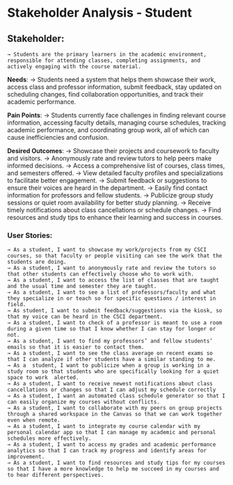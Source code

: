 # Stakeholder Analysis - Student 
## **Stakeholder**: 
    → Students are the primary learners in the academic environment, responsible for attending classes, completing assignments, and actively engaging with the course material.
 
**Needs**: 
    →  Students need a system that helps them showcase their work, access class and professor information, submit feedback, stay updated on scheduling changes, find collaboration opportunities, and track their academic performance.

**Pain Points**: 
    → Students currently face challenges in finding relevant course information, accessing faculty details, managing course schedules, tracking academic performance, and coordinating group work, all of which can cause inefficiencies and confusion.

**Desired Outcomes**: 
    → Showcase their projects and coursework to faculty and visitors.
    → Anonymously rate and review tutors to help peers make informed decisions.
    → Access a comprehensive list of courses, class times, and semesters offered.
    → View detailed faculty profiles and specializations to facilitate better engagement.
    → Submit feedback or suggestions to ensure their voices are heard in the department.
    → Easily find contact information for professors and fellow students.
    → Publicize group study sessions or quiet room availability for better study planning.
    → Receive timely notifications about class cancellations or schedule changes.
    → Find resources and study tips to enhance their learning and success in courses.

### User Stories:
    → As a student, I want to showcase my work/projects from my CSCI courses, so that faculty or people visiting can see the work that the students are doing.  
    → As a student, I want to anonymously rate and review the tutors so that other students can effectively choose who to work with. 
    → As a student, I want to access the list of classes that are taught and the usual time and semester they are taught.  
    → As a student, I want to see a list of professors/faculty and what they specialize in or teach so for specific questions / interest in field. 
    → As student, I want to submit feedback/suggestions via the kiosk, so that my voice can be heard in the CSCI department.  
    → As a student, I want to check of a professor is meant to use a room during a given time so that I know whether I can stay for longer or not. 
    → As a student, I want to find my professors’ and fellow students’ emails so that it is easier to contact them.  
    → As a student, I want to see the class average on recent exams so that I can analyze if other students have a similar standing to me. 
    → As a  student, I want to publicize when a group is working in a study room so that students who are specifically looking for a quiet space to work  alerted. 
    → As a student, I want to receive newest notifications about class cancellations or changes so that I can adjust my schedule correctly 
    → As a student, I want an automated class schedule generator so that I can easily organize my courses without conflicts. 
    → As a student, I want to collaborate with my peers on group projects through a shared workspace in the Canvas so that we can work together even when remote. 
    → As a student, I want to integrate my course calendar with my personal calendar app so that I can manage my academic and personal schedules more effectively. 
    → As a student, I want to access my grades and academic performance analytics so that I can track my progress and identify areas for improvement. 
    → As a student, I want to find resources and study tips for my courses so that I have a more knowledge to help me succeed in my courses and to hear different perspectives.  